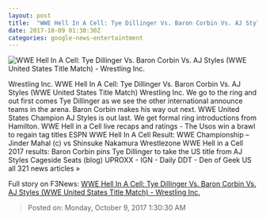 ```yaml
---
layout: post
title:  "WWE Hell In A Cell: Tye Dillinger Vs. Baron Corbin Vs. AJ Styles (WWE United States Title Match) - Wrestling Inc."
date: 2017-10-09 01:30:30Z
categories: google-news-entertaintment
---
```


![WWE Hell In A Cell: Tye Dillinger Vs. Baron Corbin Vs. AJ Styles (WWE United States Title Match) - Wrestling Inc.](http://www.wrestlinginc.com/wi/images/pics/baron-corbin.jpg)

Wrestling Inc. WWE Hell In A Cell: Tye Dillinger Vs. Baron Corbin Vs. AJ Styles (WWE United States Title Match) Wrestling Inc. We go to the ring and out first comes Tye Dillinger as we see the other international announce teams in the arena. Baron Corbin makes his way out next. WWE United States Champion AJ Styles is out last. We get formal ring introductions from Hamilton. WWE Hell in a Cell live recaps and ratings - The Usos win a brawl to regain tag titles ESPN WWE Hell In A Cell Result: WWE Championship – Jinder Mahal (c) vs Shinsuke Nakamura Wrestlezone WWE Hell in a Cell 2017 results: Baron Corbin pins Tye Dillinger to take the US title from AJ Styles Cageside Seats (blog) UPROXX - IGN - Daily DDT - Den of Geek US all 321 news articles »


Full story on F3News: [WWE Hell In A Cell: Tye Dillinger Vs. Baron Corbin Vs. AJ Styles (WWE United States Title Match) - Wrestling Inc.](http://www.f3nws.com/n/tYssMH)

> Posted on: Monday, October 9, 2017 1:30:30 AM
